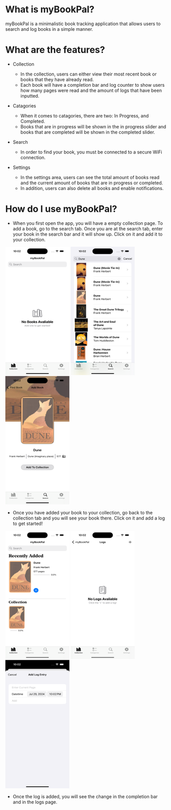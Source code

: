 # What is myBookPal?

myBookPal is a minimalistic book tracking application that allows users to search and log books in a simple manner.

# What are the features?

* Collection
    * In the collection, users can either view their most recent book or books that they have already read.
    * Each book will have a completion bar and log counter to show users how many pages were read and the amount of logs that have been inputted.

* Catagories
    * When it comes to catagories, there are two: In Progress, and Completed. 
    * Books that are in progress will be shown in the in progress slider and books that are completed will be shown in the completed slider.

* Search
    * In order to find your book, you must be connected to a secure WiFi connection. 

* Settings
    * In the settings area, users can see the total amount of books read and the current amount of books that are in progress or completed.
    * In addition, users can also delete all books and enable notifications.

# How do I use myBookPal?

* When you first open the app, you will have a empty collection page. To add a book, go to the search tab. Once you are at the search tab, enter your book in the search bar and it will show up. Click on it and add it to your collection.

<img src = "preview-images/empty_collection.png" alt = "Empty Collection" width="200" height = "400">

<img src = "preview-images/book_search_view.png" alt = "Book Search" width = "200" height = "400" >

<img src = "preview-images/add_book.png" alt = "Add Book" width = "200" height = "400" >

* Once you have added your book to your collection, go back to the collection tab and you will see your book there. Click on it and add a log to get started!

<img src = "preview-images/book_in_collection.png" alt = "Book In Collection" width = "200" height = "400" >

<img src = "preview-images/empty_logs.png" alt = "Empty Logs" width = "200" height = "400" >

<img src = "preview-images/add_log.png" alt = "Add Log" width = "200" height = "400" >

* Once the log is added, you will see the change in the completion bar and in the logs page.
